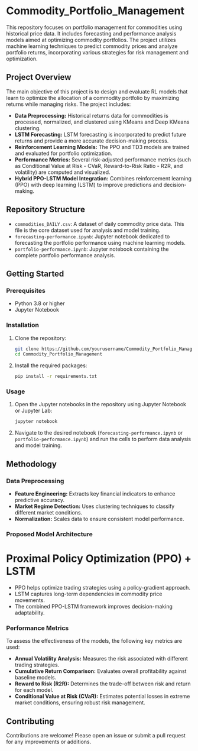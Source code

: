 # Commodity_Portfolio_Management

This repository focuses on portfolio management for commodities using historical price data. It includes forecasting and performance analysis models aimed at optimizing commodity portfolios. The project utilizes machine learning techniques to predict commodity prices and analyze portfolio returns, incorporating various strategies for risk management and optimization.

## Project Overview

The main objective of this project is to design and evaluate RL models that learn to optimize the allocation of a commodity portfolio by maximizing returns while managing risks. The project includes:
- **Data Preprocessing:** Historical returns data for commodities is processed, normalized, and clustered using KMeans and Deep KMeans clustering.
- **LSTM Forecasting:** LSTM forecasting is incorporated to predict future returns and provide a more accurate decision-making process.
- **Reinforcement Learning Models:** The PPO and TD3 models are trained and evaluated for portfolio optimization.
- **Performance Metrics:** Several risk-adjusted performance metrics (such as Conditional Value at Risk - CVaR, Reward-to-Risk Ratio - R2R, and volatility) are computed and visualized.
- **Hybrid PPO-LSTM Model Integration:** Combines reinforcement learning (PPO) with deep learning (LSTM) to improve predictions and decision-making.

## Repository Structure

- `commodities_DAILY.csv`: A dataset of daily commodity price data. This file is the core dataset used for analysis and model training.
- `forecasting-performance.ipynb`: Jupyter notebook dedicated to forecasting the portfolio performance using machine learning models.
- `portfolio-performance.ipynb`: Jupyter notebook containing the complete portfolio performance analysis.

## Getting Started


### Prerequisites

- Python 3.8 or higher
- Jupyter Notebook

### Installation

1. Clone the repository:
    ```bash
    git clone https://github.com/yourusername/Commodity_Portfolio_Management.git
    cd Commodity_Portfolio_Management
    ```

2. Install the required packages:
    ```bash
    pip install -r requirements.txt
    ```

### Usage

1. Open the Jupyter notebooks in the repository using Jupyter Notebook or Jupyter Lab:
    ```bash
    jupyter notebook
    ```

2. Navigate to the desired notebook (`forecasting-performance.ipynb` or `portfolio-performance.ipynb`) and run the cells to perform data analysis and model training.

## Methodology
### Data Preprocessing
- **Feature Engineering:** Extracts key financial indicators to enhance predictive accuracy.
- **Market Regime Detection:** Uses clustering techniques to classify different market conditions.
- **Normalization:** Scales data to ensure consistent model performance.

### Proposed Model Architecture
# Proximal Policy Optimization (PPO) + LSTM
- PPO helps optimize trading strategies using a policy-gradient approach.
- LSTM captures long-term dependencies in commodity price movements.
- The combined PPO-LSTM framework improves decision-making adaptability.

### Performance Metrics
To assess the effectiveness of the models, the following key metrics are used:

- **Annual Volatility Analysis:** Measures the risk associated with different trading strategies.
- **Cumulative Return Comparison:** Evaluates overall profitability against baseline models.
- **Reward to Risk (R2R):** Determines the trade-off between risk and return for each model.
- **Conditional Value at Risk (CVaR):** Estimates potential losses in extreme market conditions, ensuring robust risk management.

## Contributing

Contributions are welcome! Please open an issue or submit a pull request for any improvements or additions.
